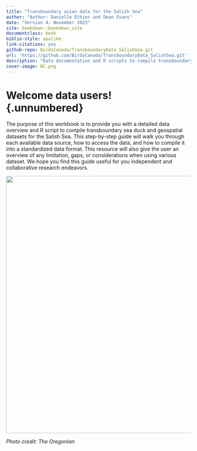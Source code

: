 ```yaml
---
title: "Transboundary avian data for the Salish Sea"
author: "Author: Danielle Ethier and Dean Evans"
date: "Version 4: November 2023"
site: bookdown::bookdown_site
documentclass: book
biblio-style: apalike
link-citations: yes
github-repo: BirdsCanada/TransboundaryData_SalishSea.git
url: 'https://github.com/BirdsCanada/TransboundaryData_SalishSea.git'
description: "Data documentation and R scripts to compile transboundary sea duck data for the Salish Sea"
cover-image: NC.png
---
```


# Welcome data users! {.unnumbered}

The purpose of this workbook is to provide you with a detailed data overview and R script to compile transboundary sea duck and geospatial datasets for the Salish Sea. This step-by-step guide will walk you through each available data source, how to access the data, and how to compile it into a standardized data format. This resource will also give the user an overview of any limitation, gaps, or considerations when using various dataset. We hope you find this guide useful for you independent and collaborative research endeavors.

<img src="images/SalishSea.PNG" width="700px" style="display: block; margin: auto;" />

*Photo credit: The Oregonian*
